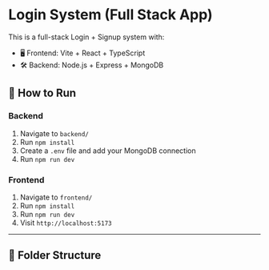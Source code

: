 # Login System (Full Stack App)

This is a full-stack Login + Signup system with:

- 🖥️ Frontend: Vite + React + TypeScript
- 🛠️ Backend: Node.js + Express + MongoDB

## 🚀 How to Run

### Backend
1. Navigate to `backend/`
2. Run `npm install`
3. Create a `.env` file and add your MongoDB connection
4. Run `npm run dev`

### Frontend
1. Navigate to `frontend/`
2. Run `npm install`
3. Run `npm run dev`
4. Visit `http://localhost:5173`

---

## 📁 Folder Structure

